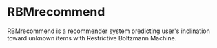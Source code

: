 # RBMrecommend
RBMrecommend is a recommender system predicting user's inclination toward unknown items with Restrictive Boltzmann Machine.

